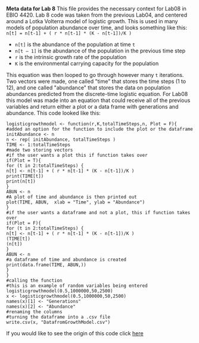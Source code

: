 ﻿**Meta data for Lab 8**
This file provides the necessary context for Lab08 in EBIO 4420.
Lab 8 code was taken from the previous Lab04, and centered around a Lotka Volterra model of logistic growth. This is used in many models of population abundance over time, and looks something like this: 
`n[t] = n[t-1] + ( r * n[t-1] * (K - n[t-1])/K )`

* `n[t]` is the abundance of the population at time `t`
* `n[t – 1]` is the abundance of the population in the previous time step
* `r` is the intrinsic growth rate of the population
* `K` is the environmental carrying capacity for the population


This equation was then looped to go through however many `t` iterations. Two vectors were made, one called "time" that stores the time steps (1 to 12), and one called "abundance" that stores the data on population abundances predicted from the discrete-time logistic equation.
For Lab08 this model was made into an equation that could receive all of the previous variables and return either a plot or a data frame with generations and abundance. This code looked like this:
```
logisticgrowthmodel <- function(r,K,totalTimeSteps,n, Plot = F){
#added an option for the function to include the plot or the dataframe
initAbundance <- n
n <- rep( initAbundance, totalTimeSteps )
TIME <- 1:totalTimeSteps
#made two storing vectors
#if the user wants a plot this if function takes over
if(Plot = T){
for (t in 2:totalTimeSteps) {
n[t] <- n[t-1] + ( r * n[t-1] * (K - n[t-1])/K )
print(TIME[t])
print(n[t])
}
ABUN <- n
#A plot of time and abundance is then printed out
plot(TIME, ABUN,  xlab = "Time", ylab = "Abundance")
}
#if the user wants a dataframe and not a plot, this if function takes over
if(Plot = F){
for (t in 2:totalTimeSteps) {
n[t] <- n[t-1] + ( r * n[t-1] * (K - n[t-1])/K )
(TIME[t])
(n[t])
}
ABUN <- n
#a dataframe of time and abundance is created
print(data.frame(TIME, ABUN,))
}
}
#calling the function
#this is an example of random variables being entered
logisticgrowthmodel(0.5,1000000,50,2500)
x <- logisticgrowthmodel(0.5,1000000,50,2500)
names(x)[1] <- "Generations"
names(x)[2] <- "Abundance"
#renaming the columns 
#turning the dataframe into a .csv file
write.csv(x, "DatafromGrowthModel.csv")
```
If you would like to see the origin of this code click [here](https://github.com/flaxmans/CompBio_on_git/blob/master/Labs/Lab04/Lab04_ForLoops.md)
